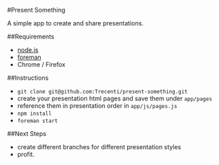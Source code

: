 #Present Something

A simple app to create and share presentations.

##Requirements
- [node.js](http://nodejs.org/)
- [foreman](http://ddollar.github.com/foreman)
- Chrome / Firefox

##Instructions
- `git clone git@github.com:Trecenti/present-something.git`
- create your presentation html pages and save them under `app/pages`
- reference them in presentation order in `app/js/pages.js`
- `npm install`
- `foreman start`

##Next Steps
- create different branches for different presentation styles
- profit.

